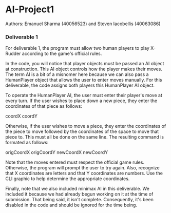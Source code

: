 # AI-Project1

Authors: Emanuel Sharma (40056523) and Steven Iacobellis (40063086)

### Deliverable 1

For deliverable 1, the program must allow two human players to play X-Rudder according to the game's official rules.

In the code, you will notice that player objects must be passed an AI object at construction. This AI object controls how the player makes their moves. The term AI is a bit of a misnomer here because we can also pass a HumanPlayer object that allows the user to enter moves manually. For this deliverable, the code assigns both players this HumanPlayer AI object.

To operate the HumanPlayer AI, the user must enter their player's move at every turn. If the user wishes to place down a new piece, they enter the coordinates of that piece as follows:

coordX coordY

Otherwise, if the user wishes to move a piece, they enter the coordinates of the piece to move followed by the coordinates of the space to move that piece to. This must all be done on the same line. The resulting command is formated as follows:

origCoordX origCoordY newCoordX newCoordY

Note that the moves entered must respect the official game rules. Otherwise, the program will prompt the user to try again. Also, recognize that X coordinates are letters and that Y coordinates are numbers. Use the CLI graphic to help determine the appropriate coordinates.

Finally, note that we also included minimax AI in this deliverable. We included it because we had already begun working on it at the time of submission. That being said, it isn't complete. Consequently, it's been disabled in the code and should be ignored for the time being.
